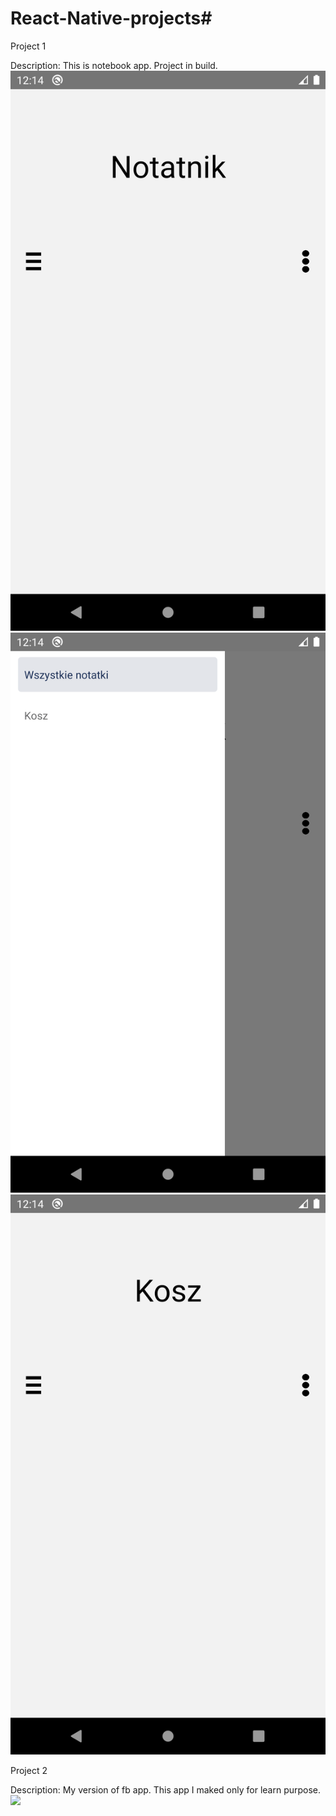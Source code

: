 # React-Native-projects#
Project 1

Description: 
This is notebook app. Project in build.
![image](https://github.com/AAndrys/React-Native-projects/blob/master/project1/Screenshot_1587082451.png)
![image](https://github.com/AAndrys/React-Native-projects/blob/master/project1/Screenshot_1587082453.png)
![image](https://github.com/AAndrys/React-Native-projects/blob/master/project1/Screenshot_1587082457.png)

Project 2

Description: 
My version of fb app. This app I maked only for learn purpose.
![](https://github.com/AAndrys/React.js-projects/blob/master/project2/reactweb.gif)
